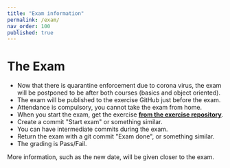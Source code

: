 ```yaml
---
title: "Exam information"
permalink: /exam/
nav_order: 100
published: true
---
```


# The Exam

* Now that there is quarantine enforcement due to corona virus, the exam will be postponed to be after both courses (basics and object oriented).
* The exam will be published to the exercise GitHub just before the exam.
* Attendance is compulsory, you cannot take the exam from home. 
* When you start the exam, get the exercise [**from the exercise repository**](https://github.com/centria/coding-exercises).
* Create a commit "Start exam" or something similar.
* You can have intermediate commits during the exam.
* Return the exam with a git commit "Exam done", or something similar.
* The grading is Pass/Fail.

More information, such as the new date, will be given closer to the exam.